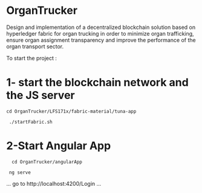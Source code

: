 # OrganTrucker
Design and implementation of a decentralized blockchain solution based on hyperledger fabric for organ trucking in order to minimize organ trafficking, ensure organ assignment transparency and improve the performance of the organ transport sector.

To start the project :
# 1- start the blockchain network and the JS server
```
cd OrganTrucker/LFS171x/fabric-material/tuna-app
```
```
 ./startFabric.sh
```


# 2-Start Angular App
```
  cd OrganTrucker/angularApp
 ```
 
 ```
  ng serve
 ```
 ...
 go to http://localhost:4200/Login
 ...
